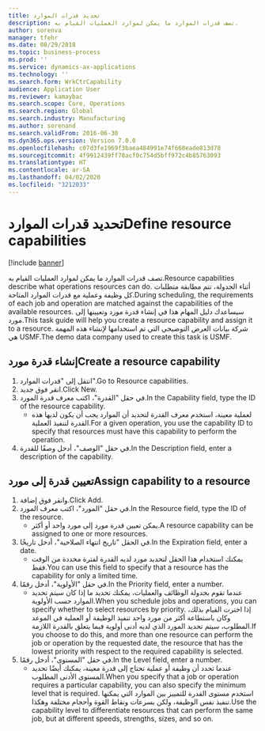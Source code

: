 ```yaml
---
title: تحديد قدرات الموارد
description: تصف قدرات الموارد ما يمكن لموارد العمليات القيام به.
author: sorenva
manager: tfehr
ms.date: 08/29/2018
ms.topic: business-process
ms.prod: ''
ms.service: dynamics-ax-applications
ms.technology: ''
ms.search.form: WrkCtrCapability
audience: Application User
ms.reviewer: kamaybac
ms.search.scope: Core, Operations
ms.search.region: Global
ms.search.industry: Manufacturing
ms.author: sorenand
ms.search.validFrom: 2016-06-30
ms.dyn365.ops.version: Version 7.0.0
ms.openlocfilehash: c07d3fe1969f3baea484991e74f668eade813d78
ms.sourcegitcommit: 4f9912439ff78acf0c754d5bff972c4b85763093
ms.translationtype: HT
ms.contentlocale: ar-SA
ms.lasthandoff: 04/02/2020
ms.locfileid: "3212033"
---
```

# <a name="define-resource-capabilities"></a><span data-ttu-id="bf7fd-103">تحديد قدرات الموارد</span><span class="sxs-lookup"><span data-stu-id="bf7fd-103">Define resource capabilities</span></span>

[!include [banner](../../includes/banner.md)]

<span data-ttu-id="bf7fd-104">تصف قدرات الموارد ما يمكن لموارد العمليات القيام به.</span><span class="sxs-lookup"><span data-stu-id="bf7fd-104">Resource capabilities describe what operations resources can do.</span></span> <span data-ttu-id="bf7fd-105">أثناء الجدولة، تتم مطابقة متطلبات كل وظيفة وعملية مع قدرات الموارد المتاحة.</span><span class="sxs-lookup"><span data-stu-id="bf7fd-105">During scheduling, the requirements of each job and operation are matched against the capabilities of the available resources.</span></span> <span data-ttu-id="bf7fd-106">سيساعدك دليل المهام هذا في إنشاء قدرة مورد وتعيينها إلى مورد.</span><span class="sxs-lookup"><span data-stu-id="bf7fd-106">This task guide will help you create a resource capability and assign it to a resource.</span></span> <span data-ttu-id="bf7fd-107">شركة بيانات العرض التوضيحي التي تم استخدامها لإنشاء هذه المهمة هي USMF.‬</span><span class="sxs-lookup"><span data-stu-id="bf7fd-107">The demo data company used to create this task is USMF.</span></span>


## <a name="create-a-resource-capability"></a><span data-ttu-id="bf7fd-108">إنشاء قدرة مورد</span><span class="sxs-lookup"><span data-stu-id="bf7fd-108">Create a resource capability</span></span>
1. <span data-ttu-id="bf7fd-109">انتقل إلى "قدرات الموارد".</span><span class="sxs-lookup"><span data-stu-id="bf7fd-109">Go to Resource capabilities.</span></span>
2. <span data-ttu-id="bf7fd-110">انقر فوق جديد.</span><span class="sxs-lookup"><span data-stu-id="bf7fd-110">Click New.</span></span>
3. <span data-ttu-id="bf7fd-111">في حقل "القدرة"، اكتب معرف قدرة المورد.</span><span class="sxs-lookup"><span data-stu-id="bf7fd-111">In the Capability field, type the ID of the resource capability.</span></span>
    * <span data-ttu-id="bf7fd-112">لعملية معينة، استخدم معرف القدرة لتحديد أن الموارد يجب أن يكون لديها هذه القدرة لتنفيذ العملية.</span><span class="sxs-lookup"><span data-stu-id="bf7fd-112">For a given operation, you use the capability ID to specify that resources must have this capability to perform the operation.</span></span>  
4. <span data-ttu-id="bf7fd-113">في حقل "الوصف"، أدخل وصفًا للقدرة.</span><span class="sxs-lookup"><span data-stu-id="bf7fd-113">In the Description field, enter a description of the capability.</span></span>

## <a name="assign-capability-to-a-resource"></a><span data-ttu-id="bf7fd-114">تعيين قدرة إلى مورد</span><span class="sxs-lookup"><span data-stu-id="bf7fd-114">Assign capability to a resource</span></span>
1. <span data-ttu-id="bf7fd-115">وانقر فوق إضافة.</span><span class="sxs-lookup"><span data-stu-id="bf7fd-115">Click Add.</span></span>
2. <span data-ttu-id="bf7fd-116">في حقل "المورد"، اكتب معرف المورد.</span><span class="sxs-lookup"><span data-stu-id="bf7fd-116">In the Resource field, type the ID of the resource.</span></span>
    * <span data-ttu-id="bf7fd-117">يمكن تعيين قدرة مورد إلى مورد واحد أو أكثر.</span><span class="sxs-lookup"><span data-stu-id="bf7fd-117">A resource capability can be assigned to one or more resources.</span></span>  
3. <span data-ttu-id="bf7fd-118">في الحقل "تاريخ انتهاء الصلاحية"، أدخل تاريخًا.</span><span class="sxs-lookup"><span data-stu-id="bf7fd-118">In the Expiration field, enter a date.</span></span>
    * <span data-ttu-id="bf7fd-119">يمكنك استخدام هذا الحقل لتحديد مورد لديه القدرة لفترة محددة من الوقت فقط.</span><span class="sxs-lookup"><span data-stu-id="bf7fd-119">You can use this field to specify that a resource has the capability for only a limited time.</span></span>  
4. <span data-ttu-id="bf7fd-120">في حقل "الأولوية"، أدخل رقمًا.</span><span class="sxs-lookup"><span data-stu-id="bf7fd-120">In the Priority field, enter a number.</span></span>
    * <span data-ttu-id="bf7fd-121">عندما تقوم بجدولة الوظائف والعمليات، يمكنك تحديد ما إذا كان سيتم تحديد الموارد حسب الأولوية.</span><span class="sxs-lookup"><span data-stu-id="bf7fd-121">When you schedule jobs and operations, you can specify whether to select resources by priority.</span></span> <span data-ttu-id="bf7fd-122">إذا اخترت القيام بذلك، وكان باستطاعة أكثر من مورد واحد تنفيذ الوظيفة أو العملية في الموعد المطلوب، سيتم تحديد المورد الذي لديه أدنى أولوية فيما يتعلق بالقدرة اللازمة.</span><span class="sxs-lookup"><span data-stu-id="bf7fd-122">If you choose to do this, and more than one resource can perform the job or operation by the requested date, the resource that has the lowest priority with respect to the required capability is selected.</span></span>  
5. <span data-ttu-id="bf7fd-123">في حقل "المستوى"، أدخل رقمًا.</span><span class="sxs-lookup"><span data-stu-id="bf7fd-123">In the Level field, enter a number.</span></span>
    * <span data-ttu-id="bf7fd-124">عندما تحدد أن وظيفة أو عملية تحتاج إلى قدرة معينة، يمكنك أيضًا تحديد المستوى الأدنى المطلوب.</span><span class="sxs-lookup"><span data-stu-id="bf7fd-124">When you specify that a job or operation requires a particular capability, you can also specify the minimum level that is required.</span></span> <span data-ttu-id="bf7fd-125">استخدم مستوى القدرة للتمييز بين الموارد التي يمكنها تنفيذ نفس الوظيفة، ولكن بسرعات ونقاط القوة وأحجام مختلفة وهكذا.</span><span class="sxs-lookup"><span data-stu-id="bf7fd-125">Use the capability level to differentiate resources that can perform the same job, but at different speeds, strengths, sizes, and so on.</span></span>  


